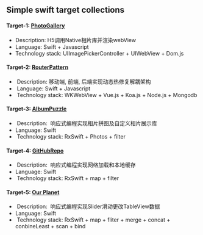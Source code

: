 ## Simple swift target collections

#### Target-1: [PhotoGallery](http://www.jianshu.com/p/555786f35357)
-  Description:  H5调用Native相片库并渲染webView
-  Language: Swift + Javascript
-  Technology stack: UIImagePickerController + UIWebView + Dom.js
  
#### Target-2: [RouterPattern](http://www.jianshu.com/p/5a03995a6ce1) 
-  Description:  移动端, 前端, 后端实现动态热修复解耦架构
-  Language: Swift + Javascript
-  Technology stack: WKWebView + Vue.js + Koa.js + Node.js + Mongodb

#### Target-3: [AlbumPuzzle](http://www.jianshu.com/p/79010cca3b9c)
-  Description:  响应式编程实现相片拼图及自定义相片展示库
-  Language: Swift
-  Technology stack: RxSwift + Photos + filter

#### Target-4: [GitHubRepo](http://www.jianshu.com/p/6b80a0db56bd)
-  Description:  响应式编程实现网络加载和本地缓存
-  Language: Swift
-  Technology stack: RxSwift + map + filter

#### Target-5: [Our Planet](http://www.jianshu.com/p/71c815f1d4de)
-  Description:  响应式编程实现Slider滑动更改TableView数据
-  Language: Swift
-  Technology stack: RxSwift + map + fliter + merge + concat + conbineLeast + scan + bind

